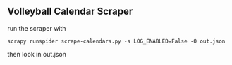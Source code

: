 ## Volleyball Calendar Scraper

run the scraper with

```
scrapy runspider scrape-calendars.py -s LOG_ENABLED=False -O out.json
```

then look in out.json